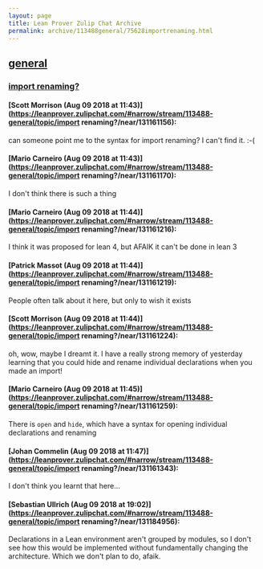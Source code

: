 ```yaml
---
layout: page
title: Lean Prover Zulip Chat Archive 
permalink: archive/113488general/75628importrenaming.html
---
```


## [general](index.html)
### [import renaming?](75628importrenaming.html)

#### [Scott Morrison (Aug 09 2018 at 11:43)](https://leanprover.zulipchat.com/#narrow/stream/113488-general/topic/import renaming?/near/131161156):
can someone point me to the syntax for import renaming? I can't find it. :-(

#### [Mario Carneiro (Aug 09 2018 at 11:43)](https://leanprover.zulipchat.com/#narrow/stream/113488-general/topic/import renaming?/near/131161170):
I don't think there is such a thing

#### [Mario Carneiro (Aug 09 2018 at 11:44)](https://leanprover.zulipchat.com/#narrow/stream/113488-general/topic/import renaming?/near/131161216):
I think it was proposed for lean 4, but AFAIK it can't be done in lean 3

#### [Patrick Massot (Aug 09 2018 at 11:44)](https://leanprover.zulipchat.com/#narrow/stream/113488-general/topic/import renaming?/near/131161219):
People often talk about it here, but only to wish it exists

#### [Scott Morrison (Aug 09 2018 at 11:44)](https://leanprover.zulipchat.com/#narrow/stream/113488-general/topic/import renaming?/near/131161224):
oh, wow, maybe I dreamt it. I have a really strong memory of yesterday learning that you could hide and rename individual declarations when you made an import!

#### [Mario Carneiro (Aug 09 2018 at 11:45)](https://leanprover.zulipchat.com/#narrow/stream/113488-general/topic/import renaming?/near/131161259):
There is `open` and `hide`, which have a syntax for opening individual declarations and renaming

#### [Johan Commelin (Aug 09 2018 at 11:47)](https://leanprover.zulipchat.com/#narrow/stream/113488-general/topic/import renaming?/near/131161343):
I don't think you learnt that here...

#### [Sebastian Ullrich (Aug 09 2018 at 19:02)](https://leanprover.zulipchat.com/#narrow/stream/113488-general/topic/import renaming?/near/131184956):
Declarations in a Lean environment aren't grouped by modules, so I don't see how this would be implemented without fundamentally changing the architecture. Which we don't plan to do, afaik.

